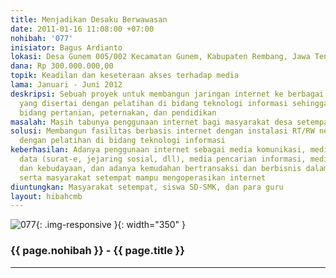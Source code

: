 ```yaml
---
title: Menjadikan Desaku Berwawasan
date: 2011-01-16 11:08:00 +07:00
nohibah: '077'
inisiator: Bagus Ardianto
lokasi: Desa Gunem 005/002 Kecamatan Gunem, Kabupaten Rembang, Jawa Tengah
dana: Rp 300.000.000,00
topik: Keadilan dan keseteraan akses terhadap media
lama: Januari - Juni 2012
deskripsi: Sebuah proyek untuk membangun jaringan internet ke berbagai desa tertinggal
  yang disertai dengan pelatihan di bidang teknologi informasi sehingga dapat menunjang
  bidang pertanian, peternakan, dan pendidikan
masalah: Masih tabunya penggunaan internet bagi masyarakat desa setempat
solusi: Membangun fasilitas berbasis internet dengan instalasi RT/RW net yang dibarengi
  dengan pelatihan di bidang teknologi informasi
keberhasilan: Adanya penggunaan internet sebagai media komunikasi, media pertukaran
  data (surat-e, jejaring sosial, dll), media pencarian informasi, media pembelajaran
  dan kebudayaan, dan adanya kemudahan bertransaksi dan berbisnis dalam perdagangan,
  serta masyarakat setempat mampu mengoperasikan internet
diuntungkan: Masyarakat setempat, siswa SD-SMK, dan para guru
layout: hibahcmb
---
```


![077](/static/img/hibahcmb/077.png){: .img-responsive }{: width="350" }

### {{ page.nohibah }} - {{ page.title }}

---
